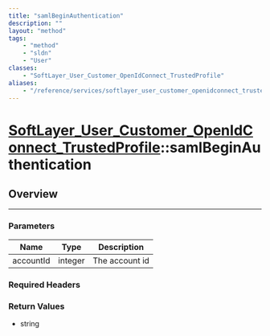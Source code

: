 ```yaml
---
title: "samlBeginAuthentication"
description: ""
layout: "method"
tags:
    - "method"
    - "sldn"
    - "User"
classes:
    - "SoftLayer_User_Customer_OpenIdConnect_TrustedProfile"
aliases:
    - "/reference/services/softlayer_user_customer_openidconnect_trustedprofile/samlBeginAuthentication"
---
```

# [SoftLayer_User_Customer_OpenIdConnect_TrustedProfile](/reference/services/SoftLayer_User_Customer_OpenIdConnect_TrustedProfile)::samlBeginAuthentication




## Overview 


-----

### Parameters 
|Name | Type | Description |
| --- | --- | --- |
|accountId| integer| The account id|


### Required Headers


### Return Values
* string




